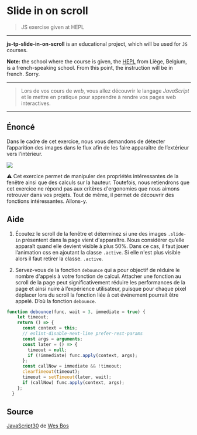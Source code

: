# Slide in on scroll
> JS exercise given at HEPL

* * *

**js-tp-slide-in-on-scroll** is an educational project, which will be used for `JS` courses.

**Note:** the school where the course is given, the [HEPL](http://www.provincedeliege.be/hauteecole) from Liège, Belgium, is a french-speaking school. From this point, the instruction will be in french. Sorry.

* * *

> Lors de vos cours de *web*, vous allez découvrir le langage *JavaScript* et le mettre en pratique pour apprendre à rendre vos pages web interactives.  

* * *

## Énoncé

Dans le cadre de cet exercice, nous vous demandons de détecter l’apparition des images dans le flux afin de les faire apparaître de l’extérieur vers l’intérieur. 

![](./readme.gif)

⚠️ Cet exercice permet de manipuler des propriétés intéressantes de la fenêtre ainsi que des calculs sur la hauteur. Toutefois, nous retiendrons que cet exercice ne répond pas aux critères d'ergonomies que nous aimons retrouver dans vos projets. Tout de même, il permet de découvrir des fonctions intéressantes. Allons-y. 

## Aide

1. Écoutez le scroll de la fenêtre et déterminez si une des images `.slide-in` présentent dans la page vient d'apparaître. Nous considérer qu’elle apparaît quand elle devient visible à plus 50%. Dans ce cas, il faut jouer l’animation css en ajoutant la classe `.active`. Si elle n'est plus visible alors il faut retirer la classe. `.active`. 

2. Servez-vous de la fonction `debounce` qui a pour objectif de réduire le nombre d'appels à votre fonction de calcul. Attacher une fonction au scroll de la page peut significativement réduire les performances de la page et ainsi nuire à l’expérience utilisateur, puisque pour chaque pixel déplacer lors du scroll la fonction liée à cet événement pourrait être appelé. D’où la fonction `debounce`.

~~~javascript
function debounce(func, wait = 3, immediate = true) {
    let timeout;
    return () => {
      const context = this;
      // eslint-disable-next-line prefer-rest-params
      const args = arguments;
      const later = () => {
        timeout = null;
        if (!immediate) func.apply(context, args);
      };
      const callNow = immediate && !timeout;
      clearTimeout(timeout);
      timeout = setTimeout(later, wait);
      if (callNow) func.apply(context, args);
    };
  }
~~~

## Source

[JavaScript30](https://javascript30.com) de [Wes Bos](https://wesbos.com)
